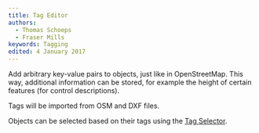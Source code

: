 ```yaml
---
title: Tag Editor
authors:
  - Thomas Schoeps
  - Fraser Mills
keywords: Tagging
edited: 4 January 2017
---
```


[Tag Selector]: tag_selector.md

Add arbitrary key-value pairs to objects, just like in OpenStreetMap. This way, additional information can be stored, for example the height of certain features (for control descriptions). 

Tags will be imported from OSM and DXF files.

Objects can be selected based on their tags using the [Tag Selector].